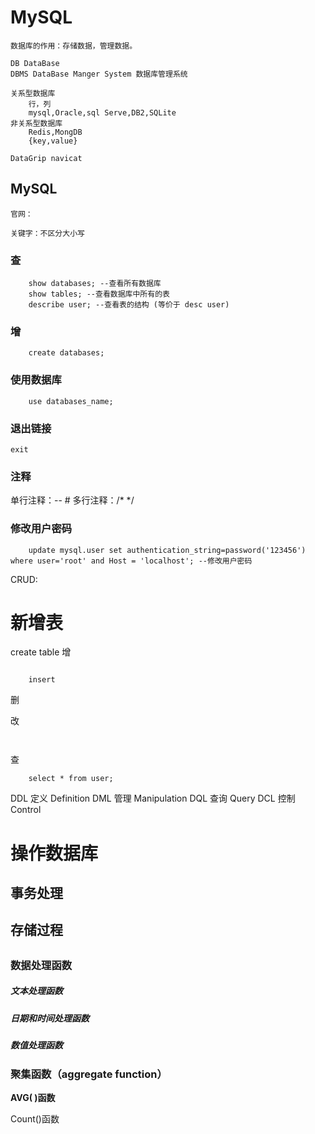 # MySQL
    数据库的作用：存储数据，管理数据。

    DB DataBase
    DBMS DataBase Manger System 数据库管理系统

    关系型数据库
        行，列
        mysql,Oracle,sql Serve,DB2,SQLite
    非关系型数据库
        Redis,MongDB
        {key,value}

    DataGrip navicat

## MySQL
    官网：

    关键字：不区分大小写
### 查
```
    show databases; --查看所有数据库
    show tables; --查看数据库中所有的表
    describe user; --查看表的结构 (等价于 desc user)
```
### 增
```
    create databases;
```
### 使用数据库
```
    use databases_name;
```
### 退出链接
    exit

### 注释
单行注释：--  #
多行注释：/* */

### 修改用户密码
```mysql
    update mysql.user set authentication_string=password('123456') where user='root' and Host = 'localhost'; --修改用户密码
```

CRUD:
# 新增表
create table 
增
```mysql

    insert 
```

删

改
```
    
```
查
```
    select * from user;
```

DDL 定义 Definition
DML 管理 Manipulation
DQL 查询 Query
DCL 控制 Control

# 操作数据库



## 事务处理
## 存储过程
## 






### 数据处理函数

##### 文本处理函数

##### 日期和时间处理函数

##### 数值处理函数

### 聚集函数（aggregate function）

**AVG( )函数**

Count()函数



